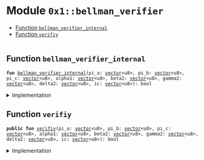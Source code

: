 
<a name="0x1_bellman_verifier"></a>

# Module `0x1::bellman_verifier`



-  [Function `bellman_verifier_internal`](#0x1_bellman_verifier_bellman_verifier_internal)
-  [Function `verifiy`](#0x1_bellman_verifier_verifiy)


<pre><code></code></pre>



<a name="0x1_bellman_verifier_bellman_verifier_internal"></a>

## Function `bellman_verifier_internal`



<pre><code><b>fun</b> <a href="bellman_verifier.md#0x1_bellman_verifier_bellman_verifier_internal">bellman_verifier_internal</a>(pi_a: <a href="../../move-stdlib/doc/vector.md#0x1_vector">vector</a>&lt;u8&gt;, pi_b: <a href="../../move-stdlib/doc/vector.md#0x1_vector">vector</a>&lt;u8&gt;, pi_c: <a href="../../move-stdlib/doc/vector.md#0x1_vector">vector</a>&lt;u8&gt;, alpha1: <a href="../../move-stdlib/doc/vector.md#0x1_vector">vector</a>&lt;u8&gt;, beta2: <a href="../../move-stdlib/doc/vector.md#0x1_vector">vector</a>&lt;u8&gt;, gamma2: <a href="../../move-stdlib/doc/vector.md#0x1_vector">vector</a>&lt;u8&gt;, delta2: <a href="../../move-stdlib/doc/vector.md#0x1_vector">vector</a>&lt;u8&gt;, ic: <a href="../../move-stdlib/doc/vector.md#0x1_vector">vector</a>&lt;u8&gt;): bool
</code></pre>



<details>
<summary>Implementation</summary>


<pre><code><b>native</b> <b>fun</b> <a href="bellman_verifier.md#0x1_bellman_verifier_bellman_verifier_internal">bellman_verifier_internal</a>(
    pi_a: <a href="../../move-stdlib/doc/vector.md#0x1_vector">vector</a>&lt;u8&gt;,
    pi_b: <a href="../../move-stdlib/doc/vector.md#0x1_vector">vector</a>&lt;u8&gt;,
    pi_c: <a href="../../move-stdlib/doc/vector.md#0x1_vector">vector</a>&lt;u8&gt;,
    alpha1: <a href="../../move-stdlib/doc/vector.md#0x1_vector">vector</a>&lt;u8&gt;,
    beta2: <a href="../../move-stdlib/doc/vector.md#0x1_vector">vector</a>&lt;u8&gt;,
    gamma2: <a href="../../move-stdlib/doc/vector.md#0x1_vector">vector</a>&lt;u8&gt;,
    delta2: <a href="../../move-stdlib/doc/vector.md#0x1_vector">vector</a>&lt;u8&gt;,
    ic: <a href="../../move-stdlib/doc/vector.md#0x1_vector">vector</a>&lt;u8&gt;,
): bool;
</code></pre>



</details>

<a name="0x1_bellman_verifier_verifiy"></a>

## Function `verifiy`



<pre><code><b>public</b> <b>fun</b> <a href="bellman_verifier.md#0x1_bellman_verifier_verifiy">verifiy</a>(pi_a: <a href="../../move-stdlib/doc/vector.md#0x1_vector">vector</a>&lt;u8&gt;, pi_b: <a href="../../move-stdlib/doc/vector.md#0x1_vector">vector</a>&lt;u8&gt;, pi_c: <a href="../../move-stdlib/doc/vector.md#0x1_vector">vector</a>&lt;u8&gt;, alpha1: <a href="../../move-stdlib/doc/vector.md#0x1_vector">vector</a>&lt;u8&gt;, beta2: <a href="../../move-stdlib/doc/vector.md#0x1_vector">vector</a>&lt;u8&gt;, gamma2: <a href="../../move-stdlib/doc/vector.md#0x1_vector">vector</a>&lt;u8&gt;, delta2: <a href="../../move-stdlib/doc/vector.md#0x1_vector">vector</a>&lt;u8&gt;, ic: <a href="../../move-stdlib/doc/vector.md#0x1_vector">vector</a>&lt;u8&gt;): bool
</code></pre>



<details>
<summary>Implementation</summary>


<pre><code><b>public</b> <b>fun</b> <a href="bellman_verifier.md#0x1_bellman_verifier_verifiy">verifiy</a>(
    pi_a: <a href="../../move-stdlib/doc/vector.md#0x1_vector">vector</a>&lt;u8&gt;,
    pi_b: <a href="../../move-stdlib/doc/vector.md#0x1_vector">vector</a>&lt;u8&gt;,
    pi_c: <a href="../../move-stdlib/doc/vector.md#0x1_vector">vector</a>&lt;u8&gt;,
    alpha1: <a href="../../move-stdlib/doc/vector.md#0x1_vector">vector</a>&lt;u8&gt;,
    beta2: <a href="../../move-stdlib/doc/vector.md#0x1_vector">vector</a>&lt;u8&gt;,
    gamma2: <a href="../../move-stdlib/doc/vector.md#0x1_vector">vector</a>&lt;u8&gt;,
    delta2: <a href="../../move-stdlib/doc/vector.md#0x1_vector">vector</a>&lt;u8&gt;,
    ic: <a href="../../move-stdlib/doc/vector.md#0x1_vector">vector</a>&lt;u8&gt;,
): bool{
    <a href="bellman_verifier.md#0x1_bellman_verifier_bellman_verifier_internal">bellman_verifier_internal</a>(pi_a, pi_b, pi_c, alpha1, beta2, gamma2, delta2, ic)
}
</code></pre>



</details>


[move-book]: https://move-language.github.io/move/introduction.html
